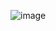 ![image](https://user-images.githubusercontent.com/55679058/188809916-7e83bb47-e833-4009-a732-6a765b94faf7.png)
